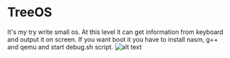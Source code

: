 # TreeOS
It's my try write small os. At this level it can get information from keyboard and output it on screen.
If you want boot it you have to install nasm, g++ and qemu and start debug.sh script.
![alt text](https://repository-images.githubusercontent.com/174730705/a52f3380-a361-11e9-9fe7-7a84e0f6fd94)

